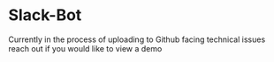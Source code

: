 # Slack-Bot

Currently in the process of uploading to Github facing technical issues reach out if you would like to view a demo
